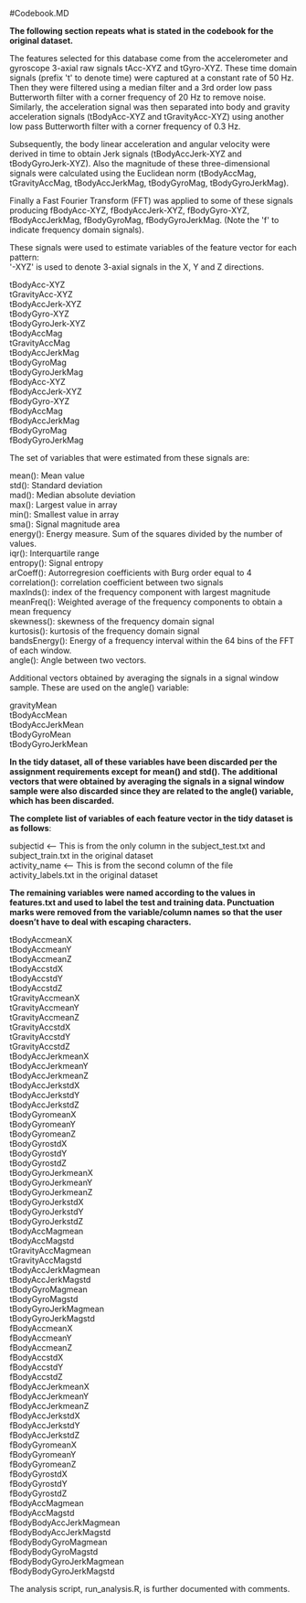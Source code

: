 #Codebook.MD

**The following section repeats what is stated in the codebook for the original dataset.**

The features selected for this database come from the accelerometer and gyroscope 3-axial raw signals tAcc-XYZ and tGyro-XYZ. These time domain signals (prefix 't' to denote time) were captured at a constant rate of 50 Hz. Then they were filtered using a median filter and a 3rd order low pass Butterworth filter with a corner frequency of 20 Hz to remove noise. Similarly, the acceleration signal was then separated into body and gravity acceleration signals (tBodyAcc-XYZ and tGravityAcc-XYZ) using another low pass Butterworth filter with a corner frequency of 0.3 Hz. 

Subsequently, the body linear acceleration and angular velocity were derived in time to obtain Jerk signals (tBodyAccJerk-XYZ and tBodyGyroJerk-XYZ). Also the magnitude of these three-dimensional signals were calculated using the Euclidean norm (tBodyAccMag, tGravityAccMag, tBodyAccJerkMag, tBodyGyroMag, tBodyGyroJerkMag). 

Finally a Fast Fourier Transform (FFT) was applied to some of these signals producing fBodyAcc-XYZ, fBodyAccJerk-XYZ, fBodyGyro-XYZ, fBodyAccJerkMag, fBodyGyroMag, fBodyGyroJerkMag. (Note the 'f' to indicate frequency domain signals). 

These signals were used to estimate variables of the feature vector for each pattern:  
'-XYZ' is used to denote 3-axial signals in the X, Y and Z directions.

tBodyAcc-XYZ  
tGravityAcc-XYZ  
tBodyAccJerk-XYZ  
tBodyGyro-XYZ  
tBodyGyroJerk-XYZ  
tBodyAccMag  
tGravityAccMag  
tBodyAccJerkMag  
tBodyGyroMag  
tBodyGyroJerkMag  
fBodyAcc-XYZ  
fBodyAccJerk-XYZ  
fBodyGyro-XYZ  
fBodyAccMag  
fBodyAccJerkMag  
fBodyGyroMag  
fBodyGyroJerkMag  

The set of variables that were estimated from these signals are: 

mean(): Mean value  
std(): Standard deviation  
mad(): Median absolute deviation   
max(): Largest value in array  
min(): Smallest value in array  
sma(): Signal magnitude area  
energy(): Energy measure. Sum of the squares divided by the number of values.  
iqr(): Interquartile range  
entropy(): Signal entropy  
arCoeff(): Autorregresion coefficients with Burg order equal to 4  
correlation(): correlation coefficient between two signals  
maxInds(): index of the frequency component with largest magnitude  
meanFreq(): Weighted average of the frequency components to obtain a mean frequency  
skewness(): skewness of the frequency domain signal  
kurtosis(): kurtosis of the frequency domain signal  
bandsEnergy(): Energy of a frequency interval within the 64 bins of the FFT of each window.  
angle(): Angle between two vectors.

Additional vectors obtained by averaging the signals in a signal window sample. These are used on the angle() variable:

gravityMean  
tBodyAccMean  
tBodyAccJerkMean  
tBodyGyroMean  
tBodyGyroJerkMean  


**In the tidy dataset, all of these variables have been discarded per the assignment requirements except for mean() and std(). The additional vectors that were obtained by averaging the signals in a signal window sample were also discarded since they are related to the angle() variable, which has been discarded.**

**The complete list of variables of each feature vector in the tidy dataset is as follows**:

subjectid            <— This is from the only column in the subject_test.txt and subject_train.txt in the original dataset  
activity_name        <— This is from the second column of the file activity_labels.txt in the original dataset  

**The remaining variables were named according to the values in features.txt and used to label the test and training data. Punctuation marks were removed from the variable/column names so that the user doesn’t have to deal with escaping characters.**

tBodyAccmeanX         
tBodyAccmeanY  
tBodyAccmeanZ  
tBodyAccstdX  
tBodyAccstdY  
tBodyAccstdZ  
tGravityAccmeanX  
tGravityAccmeanY  
tGravityAccmeanZ  
tGravityAccstdX  
tGravityAccstdY  
tGravityAccstdZ  
tBodyAccJerkmeanX  
tBodyAccJerkmeanY  
tBodyAccJerkmeanZ  
tBodyAccJerkstdX  
tBodyAccJerkstdY  
tBodyAccJerkstdZ  
tBodyGyromeanX  
tBodyGyromeanY  
tBodyGyromeanZ  
tBodyGyrostdX  
tBodyGyrostdY  
tBodyGyrostdZ  
tBodyGyroJerkmeanX  
tBodyGyroJerkmeanY  
tBodyGyroJerkmeanZ  
tBodyGyroJerkstdX  
tBodyGyroJerkstdY  
tBodyGyroJerkstdZ  
tBodyAccMagmean  
tBodyAccMagstd  
tGravityAccMagmean  
tGravityAccMagstd  
tBodyAccJerkMagmean  
tBodyAccJerkMagstd  
tBodyGyroMagmean  
tBodyGyroMagstd  
tBodyGyroJerkMagmean  
tBodyGyroJerkMagstd  
fBodyAccmeanX  
fBodyAccmeanY  
fBodyAccmeanZ  
fBodyAccstdX  
fBodyAccstdY  
fBodyAccstdZ  
fBodyAccJerkmeanX  
fBodyAccJerkmeanY  
fBodyAccJerkmeanZ  
fBodyAccJerkstdX  
fBodyAccJerkstdY  
fBodyAccJerkstdZ  
fBodyGyromeanX  
fBodyGyromeanY  
fBodyGyromeanZ  
fBodyGyrostdX  
fBodyGyrostdY  
fBodyGyrostdZ  
fBodyAccMagmean  
fBodyAccMagstd  
fBodyBodyAccJerkMagmean  
fBodyBodyAccJerkMagstd  
fBodyBodyGyroMagmean  
fBodyBodyGyroMagstd  
fBodyBodyGyroJerkMagmean  
fBodyBodyGyroJerkMagstd  

The analysis script, run_analysis.R, is further documented with comments.
